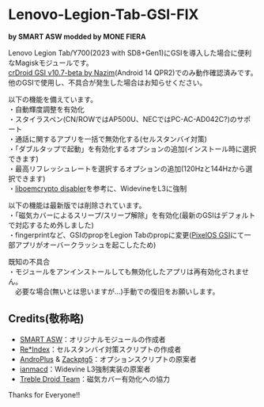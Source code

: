 # Lenovo-Legion-Tab-GSI-FIX
**by SMART ASW modded by MONE FIERA**

Lenovo Legion Tab/Y700(2023 with SD8+Gen1)にGSIを導入した場合に便利なMagiskモジュールです。  
[crDroid GSI v10.7-beta by Nazim](https://sourceforge.net/projects/gsi-projects/files/A14/crDroid/10.7/BETA/)(Android 14 QPR2)でのみ動作確認済みです。  
他のGSIで使用し、不具合が発生した場合はお知らせください。  

以下の機能を備えています。  
・自動輝度調整を有効化  
・スタイラスペン(CN/ROWではAP500U、NECではPC-AC-AD042C?)のサポート  
・通話に関するアプリを一括で無効化する(セルスタンバイ対策)  
・「ダブルタップで起動」を有効化するオプションの追加(インストール時に選択できます)  
・最高リフレッシュレートを選択するオプションの追加(120Hzと144Hzから選択できます)  
・[liboemcrypto disabler](https://xdaforums.com/t/magisk-module-liboemcrypto-disabler-for-drm-protected-content-netflix-my5-etc.3794393/)を参考に、WidevineをL3に強制

以下の機能は最新版では削除されています。  
・「磁気カバーによるスリープ/スリープ解除」を有効化(最新のGSIはデフォルトで対応するため外しました)  
・fingerprintなど、GSIのpropをLegion Tabのpropに変更([PixelOS GSI](https://github.com/MisterZtr/PixelOS_gsi/)にて一部アプリがオーバークラッシュを起こしたため)  

既知の不具合  
・モジュールをアンインストールしても無効化したアプリは再有効化されません。  
　必要な場合(無いとは思いますが…)手動での復旧をお願いします。  

## Credits(敬称略)  
- [SMART ASW](https://smartasw.com/)：オリジナルモジュールの作成者  
- [Re*Index](https://reindex-ot.github.io/)：セルスタンバイ対策スクリプトの作成者  
- [AndroPlus](https://androplus.jp/) & [Zackptg5](https://zackptg5.com/)：オプションスクリプトの原案者  
- [ianmacd](https://t.co/rvLEb1sEcM)：Widevine L3強制実装の原案者
- [Treble Droid Team](https://github.com/TrebleDroid)：磁気カバー有効化への協力  

Thanks for Everyone!!
